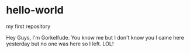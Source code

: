 # hello-world
my first repository 

Hey Guys, I'm Gorkelfude. You know me but I don't know you
I came here yesterday but no one was here so I left. LOL!
